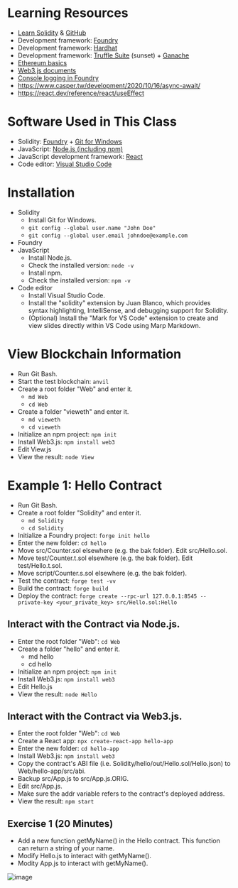 # Learning Resources
+ [Learn Solidity](https://www.alchemy.com/university/courses/solidity) & [GitHub](https://github.com/alchemyplatform/learn-solidity-presentations)
+ Development framework: [Foundry](https://book.getfoundry.sh/)
+ Development framework: [Hardhat](https://hardhat.org/)
+ Development framework: [Truffle Suite](https://archive.trufflesuite.com/) (sunset) + [Ganache](https://archive.trufflesuite.com/ganache/)
+ [Ethereum basics](https://docs.alchemy.com/docs/ethereum-basics)
+ [Web3.js documents](https://docs.web3js.org/)
+ [Console logging in Foundry](https://book.getfoundry.sh/reference/forge-std/console-log)
+ https://www.casper.tw/development/2020/10/16/async-await/
+ https://react.dev/reference/react/useEffect

# Software Used in This Class
+ Solidity: [Foundry](https://book.getfoundry.sh/) + [Git for Windows](https://gitforwindows.org/)
+ JavaScript: [Node.js (including npm)](https://nodejs.org/en/download/prebuilt-installer)
+ JavaScript development framework: [React](https://react.dev/)
+ Code editor: [Visual Studio Code](https://code.visualstudio.com/)

# Installation
+ Solidity
  - Install Git for Windows.
  - `git config --global user.name "John Doe"`
  - `git config --global user.email johndoe@example.com`
+ Foundry
+ JavaScript
  - Install Node.js.
  - Check the installed version: `node -v`
  - Install npm.
  - Check the installed version: `npm -v`
+ Code editor
  - Install Visual Studio Code.
  - Install the "solidity" extension by Juan Blanco, which provides syntax highlighting, IntelliSense, and debugging support for Solidity.
  - (Optional) Install the "Mark for VS Code" extension to create and view slides directly within VS Code using Marp Markdown.

# View Blockchain Information
+ Run Git Bash.
+ Start the test blockchain: `anvil`
+ Create a root folder "Web" and enter it.
  - `md Web`
  - `cd Web`
+ Create a folder "vieweth" and enter it.
  - `md vieweth`
  - `cd vieweth`
+ Initialize an npm project: `npm init`
+ Install Web3.js: `npm install web3`
+ Edit View.js
+ View the result: `node View`

# Example 1: Hello Contract
+ Run Git Bash.
+ Create a root folder "Solidity" and enter it.
  - `md Solidity`
  - `cd Solidity`
+ Initialize a Foundry project: `forge init hello`
+ Enter the new folder: `cd hello`
+ Move src/Counter.sol elsewhere (e.g. the bak folder). Edit src/Hello.sol.
+ Move test/Counter.t.sol elsewhere (e.g. the bak folder). Edit test/Hello.t.sol.
+ Move script/Counter.s.sol elsewhere (e.g. the bak folder).
+ Test the contract: `forge test -vv`
+ Build the contract: `forge build`
+ Deploy the contract: `forge create --rpc-url 127.0.0.1:8545 --private-key <your_private_key> src/Hello.sol:Hello`

## Interact with the Contract via Node.js.
+ Enter the root folder "Web": `cd Web`
+ Create a folder "hello" and enter it.
  - md hello
  - cd hello
+ Initialize an npm project: `npm init`
+ Install Web3.js: `npm install web3`
+ Edit Hello.js
+ View the result: `node Hello`

## Interact with the Contract via Web3.js.
+ Enter the root folder "Web": `cd Web`
+ Create a React app: `npx create-react-app hello-app`
+ Enter the new folder: `cd hello-app`
+ Install Web3.js: `npm install web3`
+ Copy the contract's ABI file (i.e. Solidity/hello/out/Hello.sol/Hello.json) to Web/hello-app/src/abi.
+ Backup src/App.js to src/App.js.ORIG.
+ Edit src/App.js.
+ Make sure the addr variable refers to the contract's deployed address.
+ View the result: `npm start`

## Exercise 1 (20 Minutes)
+ Add a new function getMyName() in the Hello contract. This function can return a string of your name.
+ Modify Hello.js to interact with getMyName().
+ Modity App.js to interact with getMyName().

![image]()
